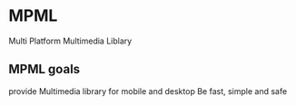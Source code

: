 # MPML
Multi Platform Multimedia Liblary

## MPML goals
provide Multimedia library for mobile and desktop 
Be fast, simple and safe
